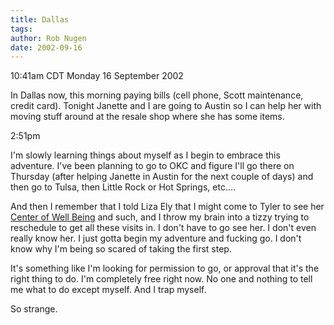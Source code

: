 ```yaml
---
title: Dallas
tags: 
author: Rob Nugen
date: 2002-09-16
---
```


<p class=date>10:41am CDT Monday 16 September 2002</p>

<p>In Dallas now, this morning paying bills (cell phone, Scott
maintenance, credit card).  Tonight Janette and I are going to Austin
so I can help her with moving stuff around at the resale shop where
she has some items.</p>

<p class=date>2:51pm</p>

<p>I'm slowly learning things about myself as I begin to embrace this
adventure.  I've been planning to go to OKC and figure I'll go there
on Thursday (after helping Janette in Austin for the next couple of
days) and then go to Tulsa, then Little Rock or Hot Springs,
etc....</p>

<p>And then I remember that I told Liza Ely that I might come to Tyler
to see her <a href="http://www.centerofwellbeing.com">Center of Well
Being</a> and such, and I throw my brain into a tizzy trying to
reschedule to get all these visits in.  I don't have to go see her.  I
don't even really know her.  I just gotta begin my adventure and
fucking go.  I don't know why I'm being so scared of taking the first
step.</p>

<p>It's something like I'm looking for permission to go, or approval
that it's the right thing to do.  I'm completely free right now.  No
one and nothing to tell me what to do except myself.  And I trap
myself.</p>

<p>So strange.</p>
